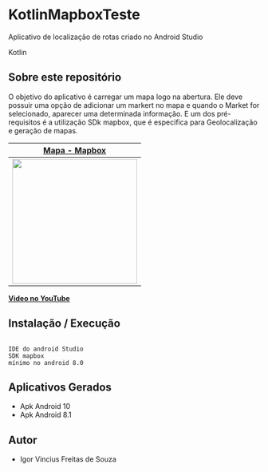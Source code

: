 # KotlinMapboxTeste

Aplicativo de localização de rotas criado no Android Studio

Kotlin
## Sobre este repositório
  O objetivo do aplicativo é carregar um mapa logo na abertura. Ele deve possuir uma opção de adicionar um markert no mapa e quando o Market for selecionado, aparecer uma determinada informação. E um dos pré-requisitos é a utilização SDk mapbox, que é especifica para Geolocalização e geração de mapas. 


| [**Mapa - Mapbox**](https://github.com/igor1043/KotlinMapboxTeste)      | 
|------------|
|  <img src="https://github.com/igor1043/Projetos-Android-Java-Kotlin/blob/main/screenshots/Teste%20JavaKotlin.jpg" width="250"> |


[**Video no YouTube**](https://www.youtube.com/watch?v=dUuhg6-13WA&ab_channel=IgorVinicius)

## Instalação / Execução

``` 

IDE do android Studio
SDK mapbox
mínimo no android 8.0 

```
## Aplicativos Gerados

* Apk Android 10
* Apk Android 8.1

## Autor

* Igor Vincius Freitas de Souza
